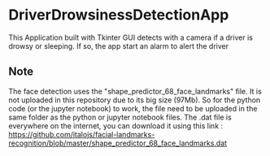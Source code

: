 # DriverDrowsinessDetectionApp
This Application built with Tkinter GUI detects with a camera if a driver is drowsy or sleeping. If so, the app start an alarm to alert the driver

## Note 
The face detection uses the "shape_predictor_68_face_landmarks" file. It is not uploaded in this repository due to its big size (97Mb). So for the python code (or the jupyter notebook) to work, the file need to be uploaded in the same folder as the python or jupyter notebook files. The .dat file is everywhere on the internet, you can download it using this link : https://github.com/italojs/facial-landmarks-recognition/blob/master/shape_predictor_68_face_landmarks.dat

